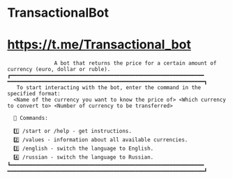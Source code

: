 # TransactionalBot
# https://t.me/Transactional_bot

                   A bot that returns the price for a certain amount of currency (euro, dollar or ruble).
    ┏━━━━━━━━━━━━━━━━━━━━━━━━━━━━━━━━━━━━━━━━━━━━━━━━━━━━━━━━━━━━━━ ━━━━━━━━━━━━━━━━━━━━━━━━━━━━━━━━━━━━━━━━━━━━━━━━━━━━━━━━━━━━━━━┓
       To start interacting with the bot, enter the command in the specified format:
      <Name of the currency you want to know the price of> <Which currency to convert to> <Number of currency to be transferred>
      
      📜 Commands:
      
      1️⃣ /start or /help - get instructions.
      2️⃣ /values - information about all available currencies.
      3️⃣ /english - switch the language to English.
      4️⃣ /russian - switch the language to Russian.
    ┗━━━━━━━━━━━━━━━━━━━━━━━━━━━━━━━━━━━━━━━━━━━━━━━━━━━━━━━━━━━━━━ ━━━━━━━━━━━━━━━━━━━━━━━━━━━━━━━━━━━━━━━━━━━━━━━━━━━━━━━━━━━━━━━┛
